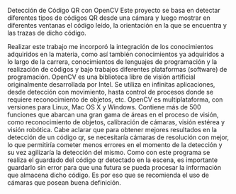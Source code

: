 Detección de Código QR con OpenCV
Este proyecto se basa en detectar diferentes tipos de códigos QR desde una cámara y luego mostrar en diferentes ventanas el código leído, la orientación en
la que se encuentra y las trazas de dicho código.

Realizar este trabajo me incorporó la integración de los conocimientos adquiridos en la materia, como así también conocimientos ya adquiridos a lo largo de la carrera, conocimientos de lenguajes de programación y la realización de códigos y bajo trabajos diferentes plataformas (software) de programación.
OpenCV es una biblioteca libre de visión artificial originalmente desarrollada por Intel. Se utiliza en infinitas aplicaciones, desde detección con movimiento, hasta control de procesos donde se requiere reconocimiento de objetos, etc.
OpenCV es multiplataforma, con versiones para Linux, Mac OS X y Windows. Contiene más de 500 funciones que abarcan una gran gama de áreas en el proceso de visión, como reconocimiento de objetos, calibración de cámaras, visión estérea y visión robótica.
Cabe aclarar que para obtener mejores resultados en la detección de un código qr, se necesitaría cámaras de resolución con mejor, lo que permitiría cometer menos errores en el momento de la detección y su vez agilizaría la detección del mismo. Como con este programa se realiza el guardado del código qr detectado en la escena, es importante guardarlo sin error para que una futura se pueda procesar la información que almacena dicho código. Es por eso que se recomienda el uso de cámaras que posean buena definición.
